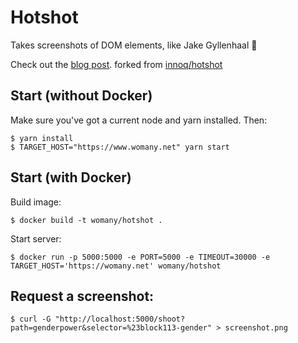 # Hotshot

Takes screenshots of DOM elements, like Jake Gyllenhaal 📸

Check out the [blog post](https://www.innoq.com/en/blog/screenshot-dom-elements-puppeteer/).
forked from [innoq/hotshot](https://github.com/innoq/hotshot)

## Start (without Docker)

Make sure you've got a current node and yarn installed. Then:

    $ yarn install
    $ TARGET_HOST="https://www.womany.net" yarn start

## Start (with Docker)

Build image:

    $ docker build -t womany/hotshot .

Start server:

    $ docker run -p 5000:5000 -e PORT=5000 -e TIMEOUT=30000 -e TARGET_HOST='https://womany.net' womany/hotshot

## Request a screenshot:

    $ curl -G "http://localhost:5000/shoot?path=genderpower&selector=%23block113-gender" > screenshot.png
